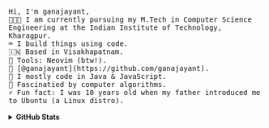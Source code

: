 <!-- README inspired by @4rivappa's -->
<samp>
  <br>
  <br>
  Hi, I'm ganajayant,
  <br>
  🧑🏽‍🎓 I am currently pursuing my M.Tech in Computer Science Engineering at the Indian Institute of Technology, Kharagpur.
  <br>
  ⌨️ I build things using code.
  <br>
  🇮🇳 Based in Visakhapatnam.
  <br>
  🧰 Tools: Neovim (btw!).
  <br>
  📡 [@ganajayant](https://github.com/ganajayant).
  <br>
  🔭 I mostly code in Java & JavaScript.
  <br>
  🤖 Fascinatied by computer algorithms.
  <br>
  ⚡ Fun fact: I was 10 years old when my father introduced me to Ubuntu (a Linux distro).
  <br>
  <br>
</samp>

<details closed>
<summary> <b>GitHub Stats</b> </summary>
<table>
<thead>
  <tr>
    <th>GitHub Stats</th>
    <th>Languages</th>
  </tr>
</thead>
<tbody>
  <tr>
    <td>
      <img
        align="center"
        src="https://github-readme-stats.vercel.app/api?username=ganajayant&show_icons=true&theme=tokyonight&count_private=true"
        alt="Account stats"
      />
    </td>
    <td>
      <img
        align="center"
        src="https://github-readme-stats.vercel.app/api/top-langs/?username=ganajayant&layout=compact&theme=tokyonight&langs_count=6"
        alt="Top languages"
      />
    </td>
  </tr>
</tbody>
</table>
</details>

